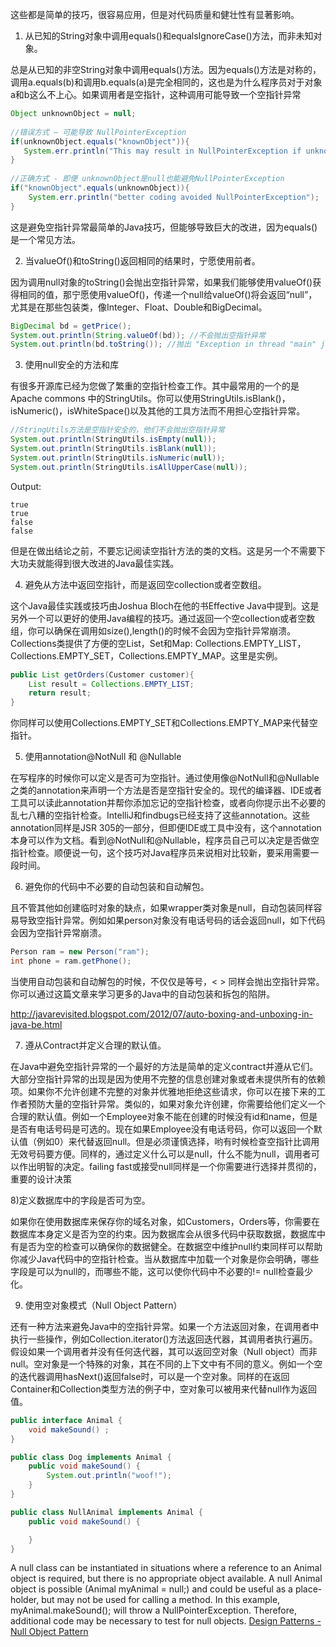 这些都是简单的技巧，很容易应用，但是对代码质量和健壮性有显著影响。
1) 从已知的String对象中调用equals()和equalsIgnoreCase()方法，而非未知对象。

总是从已知的非空String对象中调用equals()方法。因为equals()方法是对称的，调用a.equals(b)和调用b.equals(a)是完全相同的，这也是为什么程序员对于对象a和b这么不上心。如果调用者是空指针，这种调用可能导致一个空指针异常
```java
Object unknownObject = null;
 
//错误方式 – 可能导致 NullPointerException
if(unknownObject.equals("knownObject")){
   System.err.println("This may result in NullPointerException if unknownObject is null");
}
 
//正确方式 - 即便 unknownObject是null也能避免NullPointerException
if("knownObject".equals(unknownObject)){
    System.err.println("better coding avoided NullPointerException");
}
```
这是避免空指针异常最简单的Java技巧，但能够导致巨大的改进，因为equals()是一个常见方法。

2) 当valueOf()和toString()返回相同的结果时，宁愿使用前者。

因为调用null对象的toString()会抛出空指针异常，如果我们能够使用valueOf()获得相同的值，那宁愿使用valueOf()，传递一个null给valueOf()将会返回“null”，尤其是在那些包装类，像Integer、Float、Double和BigDecimal。
```java
BigDecimal bd = getPrice();
System.out.println(String.valueOf(bd)); //不会抛出空指针异常
System.out.println(bd.toString()); //抛出 "Exception in thread "main" java.lang.NullPointerException"
```
3) 使用null安全的方法和库 

有很多开源库已经为您做了繁重的空指针检查工作。其中最常用的一个的是Apache commons 中的StringUtils。你可以使用StringUtils.isBlank()，isNumeric()，isWhiteSpace()以及其他的工具方法而不用担心空指针异常。
```java
//StringUtils方法是空指针安全的，他们不会抛出空指针异常
System.out.println(StringUtils.isEmpty(null));
System.out.println(StringUtils.isBlank(null));
System.out.println(StringUtils.isNumeric(null));
System.out.println(StringUtils.isAllUpperCase(null));
```

Output:
```
true
true
false
false
```
但是在做出结论之前，不要忘记阅读空指针方法的类的文档。这是另一个不需要下大功夫就能得到很大改进的Java最佳实践。

4) 避免从方法中返回空指针，而是返回空collection或者空数组。

这个Java最佳实践或技巧由Joshua Bloch在他的书Effective Java中提到。这是另外一个可以更好的使用Java编程的技巧。通过返回一个空collection或者空数组，你可以确保在调用如size(),length()的时候不会因为空指针异常崩溃。Collections类提供了方便的空List，Set和Map: Collections.EMPTY_LIST，Collections.EMPTY_SET，Collections.EMPTY_MAP。这里是实例。

```java
public List getOrders(Customer customer){
    List result = Collections.EMPTY_LIST;
    return result;
}

```
你同样可以使用Collections.EMPTY_SET和Collections.EMPTY_MAP来代替空指针。

5) 使用annotation@NotNull 和 @Nullable

在写程序的时候你可以定义是否可为空指针。通过使用像@NotNull和@Nullable之类的annotation来声明一个方法是否是空指针安全的。现代的编译器、IDE或者工具可以读此annotation并帮你添加忘记的空指针检查，或者向你提示出不必要的乱七八糟的空指针检查。IntelliJ和findbugs已经支持了这些annotation。这些annotation同样是JSR 305的一部分，但即便IDE或工具中没有，这个annotation本身可以作为文档。看到@NotNull和@Nullable，程序员自己可以决定是否做空指针检查。顺便说一句，这个技巧对Java程序员来说相对比较新，要采用需要一段时间。

6) 避免你的代码中不必要的自动包装和自动解包。

且不管其他如创建临时对象的缺点，如果wrapper类对象是null，自动包装同样容易导致空指针异常。例如如果person对象没有电话号码的话会返回null，如下代码会因为空指针异常崩溃。

```java
Person ram = new Person("ram");
int phone = ram.getPhone();

```
当使用自动包装和自动解包的时候，不仅仅是等号，&lt; &gt; 同样会抛出空指针异常。你可以通过这篇文章来学习更多的Java中的自动包装和拆包的陷阱。

http://javarevisited.blogspot.com/2012/07/auto-boxing-and-unboxing-in-java-be.html

7) 遵从Contract并定义合理的默认值。

在Java中避免空指针异常的一个最好的方法是简单的定义contract并遵从它们。大部分空指针异常的出现是因为使用不完整的信息创建对象或者未提供所有的依赖项。如果你不允许创建不完整的对象并优雅地拒绝这些请求，你可以在接下来的工作者预防大量的空指针异常。类似的，如果对象允许创建，你需要给他们定义一个合理的默认值。例如一个Employee对象不能在创建的时候没有id和name，但是是否有电话号码是可选的。现在如果Employee没有电话号码，你可以返回一个默认值（例如0）来代替返回null。但是必须谨慎选择，哟有时候检查空指针比调用无效号码要方便。同样的，通过定义什么可以是null，什么不能为null，调用者可以作出明智的决定。failing fast或接受null同样是一个你需要进行选择并贯彻的，重要的设计决策

8)定义数据库中的字段是否可为空。

如果你在使用数据库来保存你的域名对象，如Customers，Orders等，你需要在数据库本身定义是否为空的约束。因为数据库会从很多代码中获取数据，数据库中有是否为空的检查可以确保你的数据健全。在数据空中维护null约束同样可以帮助你减少Java代码中的空指针检查。当从数据库中加载一个对象是你会明确，哪些字段是可以为null的，而哪些不能，这可以使你代码中不必要的!= null检查最少化。

9) 使用空对象模式（Null Object Pattern）

还有一种方法来避免Java中的空指针异常。如果一个方法返回对象，在调用者中执行一些操作，例如Collection.iterator()方法返回迭代器，其调用者执行遍历。假设如果一个调用者并没有任何迭代器，其可以返回空对象（Null object）而非null。空对象是一个特殊的对象，其在不同的上下文中有不同的意义。例如一个空的迭代器调用hasNext()返回false时，可以是一个空对象。同样的在返回Container和Collection类型方法的例子中，空对象可以被用来代替null作为返回值。
```java
public interface Animal {
	void makeSound() ;
}

public class Dog implements Animal {
	public void makeSound() {
		System.out.println("woof!");
	}
}

public class NullAnimal implements Animal {
	public void makeSound() {

	}
}
```
A null class can be instantiated in situations where a reference to an Animal object is required, but there is no appropriate object available. A null Animal object is possible (Animal myAnimal = null;) and could be useful as a place-holder, but may not be used for calling a method. In this example, myAnimal.makeSound(); will throw a NullPointerException. Therefore, additional code may be necessary to test for null objects.
[Design Patterns - Null Object Pattern](https://www.tutorialspoint.com/design_pattern/null_object_pattern.htm)